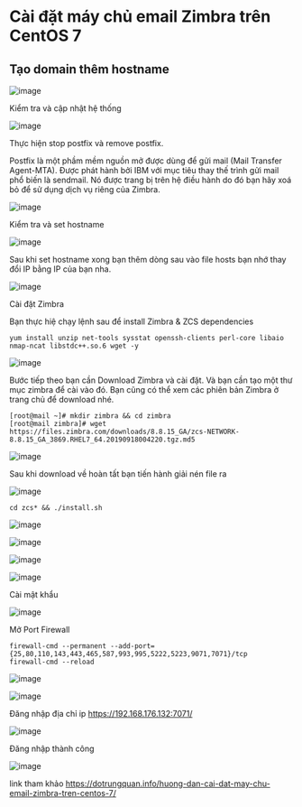 # Cài đặt máy chủ email Zimbra trên CentOS 7

## Tạo domain thêm hostname

![image](https://user-images.githubusercontent.com/62273292/163558486-fd9ee3ec-09d5-4d63-9039-55c5bcf40c1d.png)



Kiểm tra và cập nhật hệ thống

![image](https://user-images.githubusercontent.com/62273292/161475698-f4c0c469-442e-4cfa-b74d-da41ab11ab26.png)

Thực hiện stop postfix và remove postfix.


Postfix là một phầm mềm nguồn mở được dùng để gửi mail (Mail Transfer Agent-MTA). Được phát hành bởi IBM với mục tiêu thay thế trình gửi mail phổ biến là sendmail. Nó được trang bị trên hệ điều hành do đó bạn hãy xoá bỏ để sử dụng dịch vụ riêng của Zimbra.

![image](https://user-images.githubusercontent.com/62273292/161476051-2fc65c98-1ea3-4482-bfc5-a1d63f1c0213.png)

Kiểm tra và set hostname

![image](https://user-images.githubusercontent.com/62273292/163560194-c12d3223-18fe-44a1-8644-fe864c1b18cb.png)

Sau khi set hostname xong bạn thêm dòng sau vào file hosts bạn nhớ thay đổi IP bằng IP của bạn nha.

![image](https://user-images.githubusercontent.com/62273292/163560279-7099cfc9-5524-49d9-812c-5ef6b7d9f6d9.png)

Cài đặt Zimbra

Bạn thực hiệ chạy lệnh sau để install Zimbra & ZCS dependencies

`yum install unzip net-tools sysstat openssh-clients perl-core libaio nmap-ncat libstdc++.so.6 wget -y`

![image](https://user-images.githubusercontent.com/62273292/161488070-95c51758-dbaa-443d-9425-6db3371bff00.png)

Bước tiếp theo bạn cần Download Zimbra và cài đặt. Và bạn cần tạo một thư mục zimbra để cài vào đó. Bạn cũng có thể xem các phiên bản Zimbra ở trang chủ để download nhé.

```
[root@mail ~]# mkdir zimbra && cd zimbra
[root@mail zimbra]# wget https://files.zimbra.com/downloads/8.8.15_GA/zcs-NETWORK-8.8.15_GA_3869.RHEL7_64.20190918004220.tgz.md5
```
![image](https://user-images.githubusercontent.com/62273292/161487987-5d89cb45-21cc-4220-82bd-a18586464f57.png)

Sau khi download về hoàn tất bạn tiến hành giải nén file ra


![image](https://user-images.githubusercontent.com/62273292/161488253-cc08b19a-da05-4b2a-a300-8456f7e5c3b1.png)


`cd zcs* && ./install.sh`

![image](https://user-images.githubusercontent.com/62273292/161488441-c43114d4-6493-4eb5-8dd4-51af1c338eff.png)


![image](https://user-images.githubusercontent.com/62273292/161488721-5f9c0dad-1732-47e1-b462-391cec4d0e8e.png)


![image](https://user-images.githubusercontent.com/62273292/161512593-a28614c1-21a1-4733-bf25-592f89d98ef8.png)

![image](https://user-images.githubusercontent.com/62273292/161916201-dc046be5-ca68-4245-a731-00a3bd2467a8.png)

Cài mật khẩu

![image](https://user-images.githubusercontent.com/62273292/161949529-191bf480-ce3e-4e4b-822e-19fe98ac0273.png)


Mở Port Firewall

```
firewall-cmd --permanent --add-port={25,80,110,143,443,465,587,993,995,5222,5223,9071,7071}/tcp
firewall-cmd --reload
```


![image](https://user-images.githubusercontent.com/62273292/161916801-9739bb2d-630e-4b00-bac9-b5eea94e7133.png)



![image](https://user-images.githubusercontent.com/62273292/161935282-e0fc3e16-d24d-4d54-a8cb-f4306b84b818.png)


Đăng nhập địa chỉ ip https://192.168.176.132:7071/

![image](https://user-images.githubusercontent.com/62273292/163558723-647df287-910a-47b1-9d10-7212ac87466c.png)

Đăng nhập thành công

![image](https://user-images.githubusercontent.com/62273292/163558846-8a1ac637-a6c9-4d20-94a6-8e5d01c55eb5.png)




link tham khảo https://dotrungquan.info/huong-dan-cai-dat-may-chu-email-zimbra-tren-centos-7/










